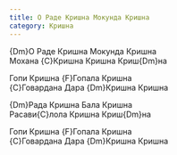 ```yaml
---
title: О Раде Кришна Мокунда Кришна
category: Кришна
---
```

{Dm}О Раде Кришна Мокунда Кришна  
Мохана {C}Кришна Кришна Криш{Dm}на

Гопи Кришна {F}Гопала Кришна  
{C}Говардана Дара {Dm}Кришна Кришна

{Dm}Рада Кришна Бала Кришна  
Расави{C}лола Кришна Криш{Dm}на

Гопи Кришна {F}Гопала Кришна  
{C}Говардана Дара {Dm}Кришна Кришна